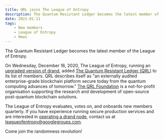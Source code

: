 ```yaml
---
title: QRL joins The League of Entropy
description: The Quantum Resistant Ledger becomes the latest member of the League of Entropy.
date: 2021-01-11
tags:
    - New members
    - League of Entropy
    - News
---
```

The Quantum Resistant Ledger becomes the latest member of the League of Entropy.
<!-- truncate -->
On Wednesday, December 16, 2020, The League of Entropy, running an 
[upgraded version of drand](https://github.com/drand/drand/releases/tag/v1.2.5), 
added [The Quantum Resistant Ledger (QRL)](https://www.theqrl.org/) to its list of members. 
QRL describes itself as "an externally audited enterprise-grade blockchain platform secure 
today from the quantum computing advances of tomorrow." 
[The QRL Foundation](https://qrl.foundation/) is a not-for-profit organisation supporting 
the research and development of open-source post-quantum blockchain solutions.

The League of Entropy evaluates, votes on, and onboards new members quarterly. If you 
have experience running secure production services and are interested in 
[operating a drand node](https://docs.google.com/document/d/1zy_ki3Qk6ecg_APEjYlT9DBwzdJx9I_ImHvaUaIwKHU/), 
contact us at [leagueofentropy@googlegroups.com](mailto:leagueofentropy@googlegroups.com).

Come join the randomness revolution!
